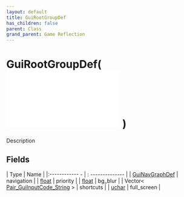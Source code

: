 ```yaml
---
layout: default
title: GuiRootGroupDef
has_children: false
parent: Class
grand_parent: Game Reflection
---
```

# GuiRootGroupDef( ![ GuiGroupDef ](game-reflection/classes/gui_group_def.md) )
Description 

## Fields
| Type | Name |
|:------------ - | : -------------- |
| [GuiNavGraphDef](game-reflection/classes/gui_nav_graph_def.md) | navigation |
| [float](game-reflection/components/float.md) | priority |
| [float](game-reflection/components/float.md) | bg_blur |
| Vector< [Pair_GuiInputCode_String](game-reflection/classes/pair__gui_input_code__string.md) > | shortcuts |
| [uchar](game-reflection/enums/uchar.md) | full_screen |
